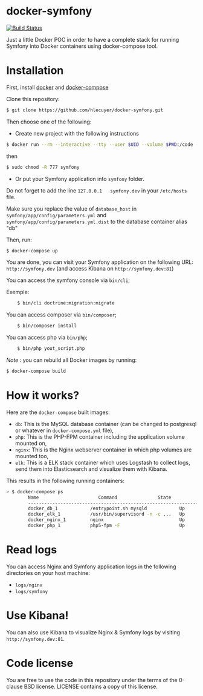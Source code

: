 docker-symfony
==============

[![Build Status](https://secure.travis-ci.org/eko/docker-symfony.png?branch=master)](http://travis-ci.org/eko/docker-symfony)


Just a little Docker POC in order to have a complete stack for running Symfony into Docker containers using docker-compose tool.

# Installation

First, install [docker](https://docs.docker.com/engine/installation/) and [docker-compose](https://docs.docker.com/compose/install/)

Clone this repository:

```bash
$ git clone https://github.com/hlecuyer/docker-symfony.git
```

Then choose one of the following:

 - Create new project with the following instructions

```bash
$ docker run --rm --interactive --tty --user $UID --volume $PWD:/code --workdir /code roukmoute/symfony-installer new symfony
```
then 
```bash
$ sudo chmod -R 777 symfony
```

 - Or put your Symfony application into `symfony` folder.
 
Do not forget to add the line `127.0.0.1   symfony.dev` in your `/etc/hosts` file.

Make sure you replace the value of `database_host` in `symfony/app/config/parameters.yml` and `symfony/app/config/parameters.yml.dist` to the database container alias "db"

Then, run:

```bash
$ docker-compose up
```

You are done, you can visit your Symfony application on the following URL: `http://symfony.dev` (and access Kibana on `http://symfony.dev:81`)

You can access the symfony console via `bin/cli`;

Exemple:

```bash
    $ bin/cli doctrine:migration:migrate
```

You can access composer via `bin/composer`;
```bash
    $ bin/composer install
```

You can access php via `bin/php`;
```bash
    $ bin/php yout_script.php
```

_Note :_ you can rebuild all Docker images by running:

```bash
$ docker-compose build
```

# How it works?

Here are the `docker-compose` built images:

* `db`: This is the MySQL database container (can be changed to postgresql or whatever in `docker-compose.yml` file),
* `php`: This is the PHP-FPM container including the application volume mounted on,
* `nginx`: This is the Nginx webserver container in which php volumes are mounted too,
* `elk`: This is a ELK stack container which uses Logstash to collect logs, send them into Elasticsearch and visualize them with Kibana.

This results in the following running containers:

```bash
> $ docker-compose ps
        Name                      Command               State              Ports
        -------------------------------------------------------------------------------------------
        docker_db_1            /entrypoint.sh mysqld            Up      0.0.0.0:3306->3306/tcp
        docker_elk_1           /usr/bin/supervisord -n -c ...   Up      0.0.0.0:81->80/tcp
        docker_nginx_1         nginx                            Up      443/tcp, 0.0.0.0:80->80/tcp
        docker_php_1           php5-fpm -F                      Up      9000/tcp
```

# Read logs

You can access Nginx and Symfony application logs in the following directories on your host machine:

* `logs/nginx`
* `logs/symfony`

# Use Kibana!

You can also use Kibana to visualize Nginx & Symfony logs by visiting `http://symfony.dev:81`.

# Code license

You are free to use the code in this repository under the terms of the 0-clause BSD license. LICENSE contains a copy of this license.
